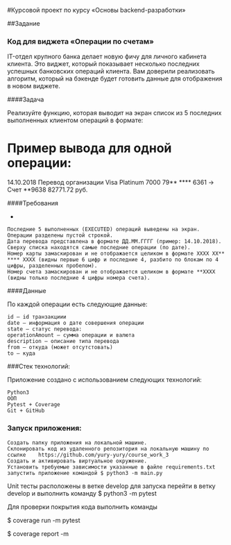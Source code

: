 #Курсовой проект по курсу «Основы backend-разработки»


##Задание

### Код для виджета «Операции по счетам»

IT-отдел крупного банка делает новую фичу для личного кабинета клиента. Это виджет, который показывает несколько последних успешных банковских операций клиента. Вам доверили реализовать алгоритм, который на бэкенде будет готовить данные для отображения в новом виджете.

####Задача

Реализуйте функцию, которая выводит на экран список из 5 последних выполненных клиентом операций в формате:

# Пример вывода для одной операции:
14.10.2018 Перевод организации
Visa Platinum 7000 79** **** 6361 -> Счет **9638
82771.72 руб.

####Требования

-

    Последние 5 выполненных (EXECUTED) операций выведены на экран.
    Операции разделены пустой строкой.
    Дата перевода представлена в формате ДД.ММ.ГГГГ (пример: 14.10.2018).
    Сверху списка находятся самые последние операции (по дате).
    Номер карты замаскирован и не отображается целиком в формате XXXX XX** **** XXXX (видны первые 6 цифр и последние 4, разбито по блокам по 4 цифры, разделенных пробелом).
    Номер счета замаскирован и не отображается целиком в формате **XXXX (видны только последние 4 цифры номера счета).


####Данные


По каждой операции есть следующие данные:

    id — id транзакциии
    date — информация о дате совершения операции
    state — статус перевода:
    operationAmount — сумма операции и валюта
    description — описание типа перевода
    from — откуда (может отсутстовать)
    to — куда


###Стек технологий:

Приложение создано с использованием следующих технологий:

    Python3
    ООП
    Pytest + Coverage
    Git + GitHub

### Запуск приложения:

    Создать папку приложения на локальной машине.
    Склонировать код из удаленного репозитория на локальную машину по ссылке    https://github.com/yury-yury/course_work_3
    Создать и активировать виртуальное окружение.
    Установить требуемые зависимости указанные в файле requirements.txt
    запустить приложение командой $ python3 -m main.py

Unit тесты расположены в ветке develop для запуска перейти в ветку develop  и выполнить команду   $ python3 -m pytest

Для проверки покрытия кода выполнить команды

$ coverage run -m pytest

$ coverage report -m



